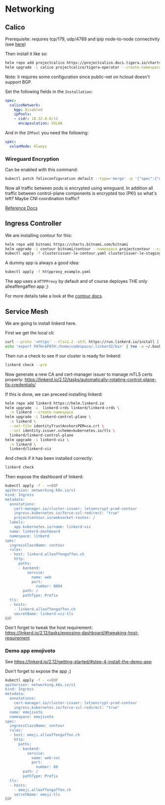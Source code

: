 # Networking

## Calico

Prerequisite: requires tcp/179, udp/4789 and ipip node-to-node connectivity (see [here](https://projectcalico.docs.tigera.io/getting-started/kubernetes/requirements#network-requirements))

Then install it like so:

```bash
helm repo add projectcalico https://projectcalico.docs.tigera.io/charts
helm upgrade -i calico projectcalico/tigera-operator --create-namespace -n tigera-operator 
```

Note: it requires some configuration since public-net on hcloud doesn't support BGP.

Set the following fields in the `Installation`:

```yaml
spec:
  calicoNetwork:
    bgp: Disabled
    ipPools:
    - cidr: 10.32.0.0/12
      encapsulation: VXLAN
```

And in the `IPPool` you need the following:

```yaml
spec:
  vxlanMode: Always
```

### Wireguard Encryption

Can be enabled with this command:

```bash
kubectl patch felixconfiguration default --type='merge' -p '{"spec":{"wireguardEnabled":true}}'
```

Now all traffic between pods is encrypted using wireguard. In addition all traffic between control-plane components is encrypted too (PKI) so what's left? Maybe CNI coordination traffic?

[Reference Docs](https://projectcalico.docs.tigera.io/security/encrypt-cluster-pod-traffic)

## Ingress Controller

We are installing contour for this:

```bash
helm repo add bitnami https://charts.bitnami.com/bitnami
helm upgrade -i contour bitnami/contour --namespace projectcontour --create-namespace -f contour-values.yaml
kubectl apply -f clusterissuer-le-contour.yaml clusterissuer-le-staging-contour.yaml
```

A dummy app is always a good idea:

```bash
kubectl apply -f httpproxy_example.yaml
```

The app uses a `HTTPProxy` by default and of course deployes THE only alleaffengaffen app ;)

For more details take a look at the [contour docs](https://projectcontour.io/docs/v1.24.0/architecture/).

## Service Mesh

We are going to install linkerd here.

First we get the local cli:

```bash
curl --proto '=https' --tlsv1.2 -sSfL https://run.linkerd.io/install | sh
echo 'export PATH=$PATH:/home/codespace/.linkerd2/bin' | tee -a ~/.bashrc
```

Then run a check to see if our cluster is ready for linkerd:

```bash
linkerd check --pre
```

Now generate a new CA and cert-manager issuer to manage mTLS certs properly: <https://linkerd.io/2.12/tasks/automatically-rotating-control-plane-tls-credentials/>

If this is done, we can preceed installing linkerd:

```bash
helm repo add linkerd https://helm.linkerd.io
helm upgrade -i  linkerd-crds linkerd/linkerd-crds \
  -n linkerd --create-namespace 
helm upgrade -i linkerd-control-plane \
  -n linkerd \
  --set-file identityTrustAnchorsPEM=ca.crt \
  --set identity.issuer.scheme=kubernetes.io/tls \
  linkerd/linkerd-control-plane 
helm upgrade -i linkerd-viz \
  -n linkerd \
  linkerd/linkerd-viz
```

And check if it has been installed correctly:

```bash
linkerd check
```

Then expose the dashboard of linkerd:

```bash
kubectl apply -f - <<EOF
apiVersion: networking.k8s.io/v1
kind: Ingress
metadata:
  annotations:
    cert-manager.io/cluster-issuer: letsencrypt-prod-contour
    ingress.kubernetes.io/force-ssl-redirect: "true"
    projectcontour.io/websocket-routes: /
  labels:
    app.kubernetes.io/name: linkerd-viz
  name: linkerd-dashboard
  namespace: linkerd
spec:
  ingressClassName: contour
  rules:
  - host: linkerd.alleaffengaffen.ch
    http:
      paths:
      - backend:
          service:
            name: web
            port:
              number: 8084
        path: /
        pathType: Prefix
  tls:
  - hosts:
    - linkerd.alleaffengaffen.ch
    secretName: linkerd-viz-tls
EOF
```

Don't forget to tweak the host requirement: <https://linkerd.io/2.12/tasks/exposing-dashboard/#tweaking-host-requirement>

### Demo app emojivoto

See <https://linkerd.io/2.12/getting-started/#step-4-install-the-demo-app>

Don't forget to expose the app ;)

```bash
kubectl apply -f - <<EOF
apiVersion: networking.k8s.io/v1
kind: Ingress
metadata:
  annotations:
    cert-manager.io/cluster-issuer: letsencrypt-prod-contour
    ingress.kubernetes.io/force-ssl-redirect: "true"
  name: emojivoto
  namespace: emojivoto
spec:
  ingressClassName: contour
  rules:
  - host: emoji.alleaffengaffen.ch
    http:
      paths:
      - backend:
          service:
            name: web-svc
            port:
              number: 80
        path: /
        pathType: Prefix
  tls:
  - hosts:
    - emoji.alleaffengaffen.ch
    secretName: emoji-tls
EOF
```
